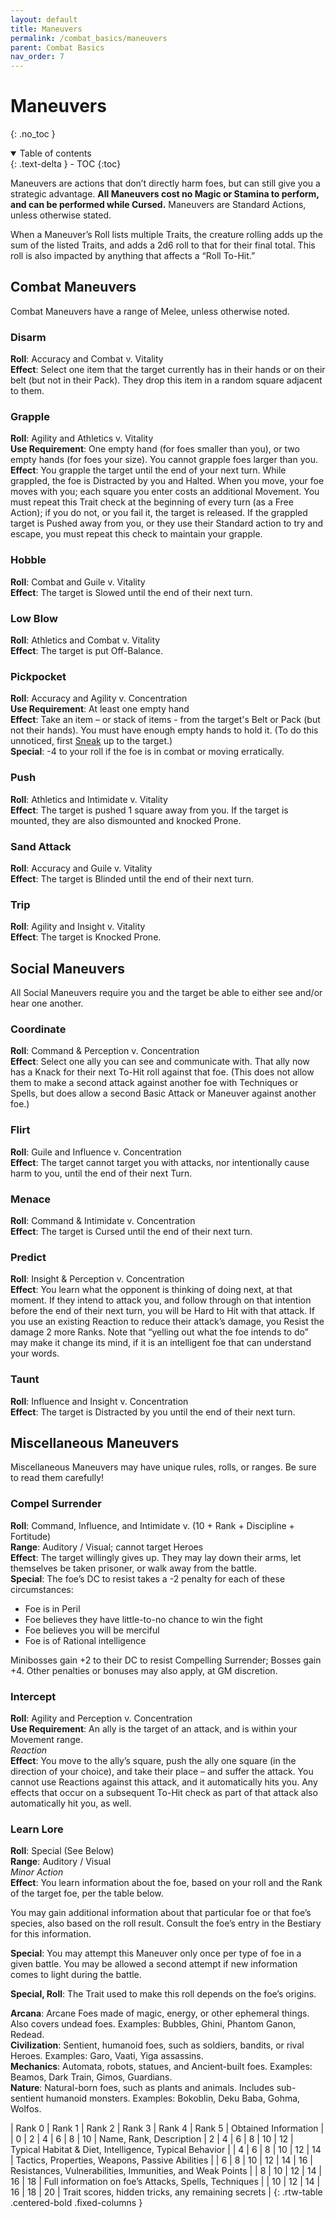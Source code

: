 ```yaml
---
layout: default
title: Maneuvers
permalink: /combat_basics/maneuvers
parent: Combat Basics
nav_order: 7
---
```


# Maneuvers
{: .no_toc }

<details open markdown="block">
  <summary>
    Table of contents
  </summary>
  {: .text-delta }
- TOC
{:toc}
</details>

Maneuvers are actions that don’t directly harm foes, but can still give you a strategic advantage. **All Maneuvers cost no Magic or Stamina to perform, and can be performed while Cursed.** Maneuvers are Standard Actions, unless otherwise stated.

When a Maneuver’s Roll lists multiple Traits, the creature rolling adds up the sum of the listed Traits, and adds a 2d6 roll to that for their final total. This roll is also impacted by anything that affects a “Roll To-Hit.”

## Combat Maneuvers

Combat Maneuvers have a range of Melee, unless otherwise noted.

### Disarm
**Roll**: Accuracy and Combat v. Vitality  
**Effect**: Select one item that the target currently has in their hands or on their belt (but not in their Pack). They drop this item in a random square adjacent to them.

### Grapple
**Roll**: Agility and Athletics v. Vitality  
**Use Requirement**: One empty hand (for foes smaller than you), or two empty hands (for foes your size). You cannot grapple foes larger than you.  
**Effect**: You grapple the target until the end of your next turn. While grappled, the foe is Distracted by you and Halted. When you move, your foe moves with you; each square you enter costs an additional Movement. You must repeat this Trait check at the beginning of every turn (as a Free Action); if you do not, or you fail it, the target is released. If the grappled target is Pushed away from you, or they use their Standard action to try and escape, you must repeat this check to maintain your grapple.

### Hobble
**Roll**: Combat and Guile v. Vitality  
**Effect**: The target is Slowed until the end of their next turn.  

### Low Blow
**Roll**: Athletics and Combat v. Vitality  
**Effect**: The target is put Off-Balance.

### Pickpocket
**Roll**: Accuracy and Agility v. Concentration  
**Use Requirement**: At least one empty hand  
**Effect**: Take an item – or stack of items - from the target's Belt or Pack (but not their hands). You must have enough empty hands to hold it. (To do this unnoticed, first [Sneak]() up to the target.)  
**Special**: -4 to your roll if the foe is in combat or moving erratically.

### Push
**Roll**: Athletics and Intimidate v. Vitality  
**Effect**: The target is pushed 1 square away from you. If the target is mounted, they are also dismounted and knocked Prone.

### Sand Attack
**Roll**: Accuracy and Guile v. Vitality  
**Effect**: The target is Blinded until the end of their next turn.

### Trip
**Roll**: Agility and Insight v. Vitality  
**Effect**: The target is Knocked Prone.

## Social Maneuvers

All Social Maneuvers require you and the target be able to either see and/or hear one another.

### Coordinate
**Roll**: Command & Perception v. Concentration  
**Effect**: Select one ally you can see and communicate with. That ally now has a Knack for their next To-Hit roll against that foe. (This does not allow them to make a second attack against another foe with Techniques or Spells, but does allow a second Basic Attack or Maneuver against another foe.)

### Flirt
**Roll**: Guile and Influence v. Concentration  
**Effect**: The target cannot target you with attacks, nor intentionally cause harm to you, until the end of their next Turn.

### Menace
**Roll**: Command & Intimidate v. Concentration  
**Effect**: The target is Cursed until the end of their next turn.

### Predict
**Roll**: Insight & Perception v. Concentration  
**Effect**: You learn what the opponent is thinking of doing next, at that moment. If they intend to attack you, and follow through on that intention before the end of their next turn, you will be Hard to Hit with that attack. If you use an existing Reaction to reduce their attack’s damage, you Resist the damage 2 more Ranks. Note that “yelling out what the foe intends to do” may make it change its mind, if it is an intelligent foe that can understand your words.

### Taunt
**Roll**: Influence and Insight v. Concentration  
**Effect**: The target is Distracted by you until the end of their next turn.

## Miscellaneous Maneuvers

Miscellaneous Maneuvers may have unique rules, rolls, or ranges. Be sure to read them carefully!

### Compel Surrender
**Roll**: Command, Influence, and Intimidate v. (10 + Rank + Discipline + Fortitude)  
**Range**: Auditory / Visual; cannot target Heroes  
**Effect**: The target willingly gives up. They may lay down their arms, let themselves be taken prisoner, or walk away from the battle.  
**Special**: The foe’s DC to resist takes a -2 penalty for each of these circumstances:
- Foe is in Peril
- Foe believes they have little-to-no chance to win the fight
- Foe believes you will be merciful
- Foe is of Rational intelligence

Minibosses gain +2 to their DC to resist 
Compelling Surrender; Bosses gain +4. 
Other penalties or bonuses may also apply, 
at GM discretion.

### Intercept
**Roll**: Agility and Perception v. Concentration  
**Use Requirement**: An ally is the target of an attack, and is within your Movement range.  
*Reaction*  
**Effect**: You move to the ally’s square, push the ally one square (in the direction of your choice), and take their place – and suffer the attack. You cannot use Reactions against this attack, and it automatically hits you. Any effects that occur on a subsequent To-Hit check as part of that attack also automatically hit you, as well.

### Learn Lore
**Roll**: Special (See Below)  
**Range**: Auditory / Visual  
*Minor Action*  
**Effect**: You learn information about the foe, based on your roll and the Rank of the target foe, per the table below.

You may gain additional information about that particular foe or that foe’s species, also based on the roll result. Consult the foe’s entry in the Bestiary for this information.

**Special**: You may attempt this Maneuver only once per type of foe in a given battle. You may be allowed a second attempt if new information comes to light during the battle.

**Special, Roll**: The Trait used to make this roll depends on the foe’s origins.

**Arcana**: Arcane Foes made of magic, energy, or other ephemeral things. Also covers undead foes. Examples: Bubbles, Ghini, Phantom Ganon, Redead.  
**Civilization**: Sentient, humanoid foes, such as soldiers, bandits, or rival Heroes. Examples: Garo, Vaati, Yiga assassins.  
**Mechanics**: Automata, robots, statues, and Ancient-built foes. Examples: Beamos, Dark Train, Gimos, Guardians.  
**Nature**: Natural-born foes, such as plants and animals. Includes sub-sentient humanoid monsters. Examples: Bokoblin, Deku Baba, Gohma, Wolfos.

| Rank 0 | Rank 1 | Rank 2 | Rank 3 | Rank 4 | Rank 5 | Obtained Information |
| 0      | 2      | 4      | 6      | 8      | 10     | Name, Rank, Description
| 2      | 4      | 6      | 8      | 10     | 12     | Typical Habitat & Diet, Intelligence, Typical Behavior |
| 4      | 6      | 8      | 10     | 12     | 14     | Tactics, Properties, Weapons, Passive Abilities |
| 6      | 8      | 10     | 12     | 14     | 16     | Resistances, Vulnerabilities, Immunities, and Weak Points |
| 8      | 10     | 12     | 14     | 16     | 18     | Full information on foe’s Attacks, Spells, Techniques |
| 10     | 12     | 14     | 16     | 18     | 20     | Trait scores, hidden tricks, any remaining secrets |
{: .rtw-table .centered-bold .fixed-columns }